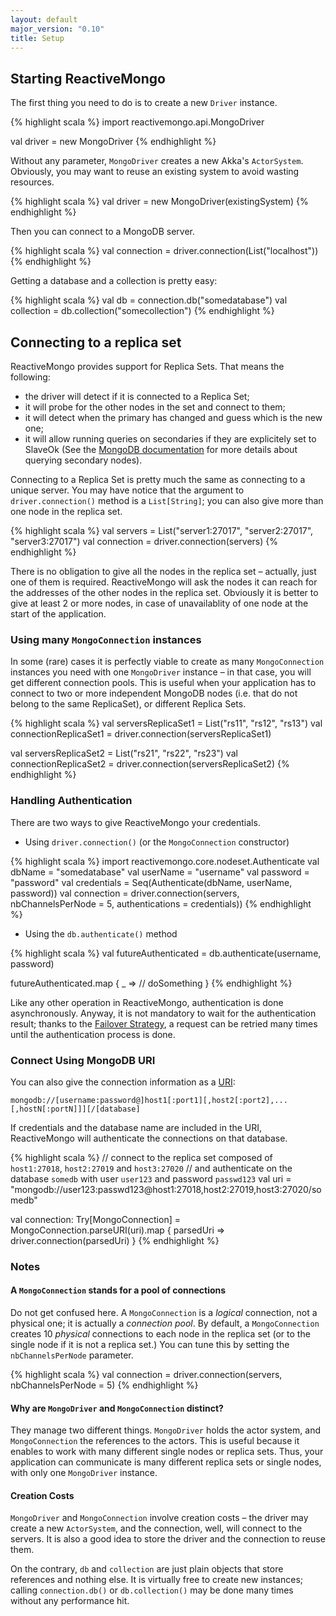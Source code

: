 ```yaml
---
layout: default
major_version: "0.10"
title: Setup
---
```


## Starting ReactiveMongo

The first thing you need to do is to create a new `Driver` instance.

{% highlight scala %}
import reactivemongo.api.MongoDriver

val driver = new MongoDriver
{% endhighlight %}

Without any parameter, `MongoDriver` creates a new Akka's `ActorSystem`. Obviously, you may want to reuse an existing system to avoid wasting resources.

{% highlight scala %}
val driver = new MongoDriver(existingSystem)
{% endhighlight %}

Then you can connect to a MongoDB server.

{% highlight scala %}
val connection = driver.connection(List("localhost"))
{% endhighlight %}

Getting a database and a collection is pretty easy:

{% highlight scala %}
val db = connection.db("somedatabase")
val collection = db.collection("somecollection")
{% endhighlight %}

## Connecting to a replica set

ReactiveMongo provides support for Replica Sets. That means the following:
* the driver will detect if it is connected to a Replica Set;
* it will probe for the other nodes in the set and connect to them;
* it will detect when the primary has changed and guess which is the new one;
* it will allow running queries on secondaries if they are explicitely set to SlaveOk (See the [MongoDB documentation](http://docs.mongodb.org/manual/applications/replication/#replica-set-read-preference) for more details about querying secondary nodes).

Connecting to a Replica Set is pretty much the same as connecting to a unique server. You may have notice that the argument to `driver.connection()` method is a `List[String]`; you can also give more than one node in the replica set.

{% highlight scala %}
val servers = List("server1:27017", "server2:27017", "server3:27017")
val connection = driver.connection(servers)
{% endhighlight %}

There is no obligation to give all the nodes in the replica set – actually, just one of them is required. ReactiveMongo will ask the nodes it can reach for the addresses of the other nodes in the replica set. Obviously it is better to give at least 2 or more nodes, in case of unavailablity of one node at the start of the application.

### Using many `MongoConnection` instances

In some (rare) cases it is perfectly viable to create as many `MongoConnection` instances you need with one `MongoDriver` instance – in that case, you will get different connection pools. This is useful when your application has to connect to two or more independent MongoDB nodes (i.e. that do not belong to the same ReplicaSet), or different Replica Sets.

{% highlight scala %}
val serversReplicaSet1 = List("rs11", "rs12", "rs13")
val connectionReplicaSet1 = driver.connection(serversReplicaSet1)

val serversReplicaSet2 = List("rs21", "rs22", "rs23")
val connectionReplicaSet2 = driver.connection(serversReplicaSet2)
{% endhighlight %}

### Handling Authentication

There are two ways to give ReactiveMongo your credentials.

- Using `driver.connection()` (or the `MongoConnection` constructor)

{% highlight scala %}
import reactivemongo.core.nodeset.Authenticate
val dbName = "somedatabase"
val userName = "username"
val password = "password"
val credentials = Seq(Authenticate(dbName, userName, password))
val connection = driver.connection(servers, nbChannelsPerNode = 5, authentications = credentials))
{% endhighlight %}

- Using the `db.authenticate()` method

{% highlight scala %}
val futureAuthenticated = db.authenticate(username, password)

futureAuthenticated.map { _ =>
  // doSomething
}
{% endhighlight %}

Like any other operation in ReactiveMongo, authentication is done asynchronously. Anyway, it is not mandatory to wait for the authentication result; thanks to the [Failover Strategy](../advanced-topics/failoverstrategy.html), a request can be retried many times until the authentication process is done.

### Connect Using MongoDB URI

You can also give the connection information as a [URI](http://docs.mongodb.org/manual/reference/connection-string/):

`mongodb://[username:password@]host1[:port1][,host2[:port2],...[,hostN[:portN]]][/[database]`

If credentials and the database name are included in the URI, ReactiveMongo will authenticate the connections on that database.

{% highlight scala %}
// connect to the replica set composed of `host1:27018`, `host2:27019` and `host3:27020`
// and authenticate on the database `somedb` with user `user123` and password `passwd123`
val uri = "mongodb://user123:passwd123@host1:27018,host2:27019,host3:27020/somedb"

val connection: Try[MongoConnection] =
  MongoConnection.parseURI(uri).map { parsedUri =>
    driver.connection(parsedUri)
  }
{% endhighlight %}

### Notes

#### A `MongoConnection` stands for a pool of connections

Do not get confused here. A `MongoConnection` is a _logical_ connection, not a physical one; it is actually a _connection pool_. By default, a `MongoConnection` creates 10 _physical_ connections to each node in the replica set (or to the single node if it is not a replica set.) You can tune this by setting the `nbChannelsPerNode` parameter.

{% highlight scala %}
val connection = driver.connection(servers, nbChannelsPerNode = 5)
{% endhighlight %}

#### Why are `MongoDriver` and `MongoConnection` distinct?

They manage two different things. `MongoDriver` holds the actor system, and `MongoConnection` the references to the actors. This is useful because it enables to work with many different single nodes or replica sets. Thus, your application can communicate is many different replica sets or single nodes, with only one `MongoDriver` instance.

#### Creation Costs

`MongoDriver` and `MongoConnection` involve creation costs –  the driver may create a new `ActorSystem`, and the connection, well, will connect to the servers. It is also a good idea to store the driver and the connection to reuse them.

On the contrary, `db` and `collection` are just plain objects that store references and nothing else. It is virtually free to create new instances; calling `connection.db()` or `db.collection()` may be done many times without any performance hit.
